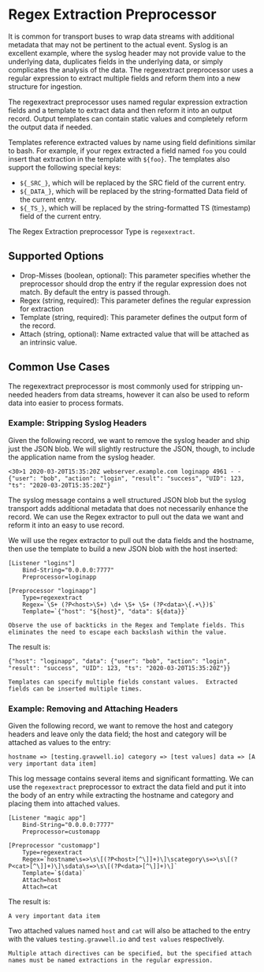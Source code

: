 # Regex Extraction Preprocessor

It is common for transport buses to wrap data streams with additional metadata that may not be pertinent to the actual event.  Syslog is an excellent example, where the syslog header may not provide value to the underlying data, duplicates fields in the underlying data, or simply complicates the analysis of the data.  The regexextract preprocessor uses a regular expression to extract multiple fields and reform them into a new structure for ingestion.

The regexextract preprocessor uses named regular expression extraction fields and a template to extract data and then reform it into an output record.  Output templates can contain static values and completely reform the output data if needed.

Templates reference extracted values by name using field definitions similar to bash.  For example, if your regex extracted a field named `foo` you could insert that extraction in the template with `${foo}`. The templates also support the following special keys:

* `${_SRC_}`, which will be replaced by the SRC field of the current entry.
* `${_DATA_}`, which will be replaced by the string-formatted Data field of the current entry.
* `${_TS_}`, which will be replaced by the string-formatted TS (timestamp) field of the current entry.

The Regex Extraction preprocessor Type is `regexextract`.

## Supported Options

* Drop-Misses (boolean, optional): This parameter specifies whether the preprocessor should drop the entry if the regular expression does not match. By default the entry is passed through.
* Regex (string, required): This parameter defines the regular expression for extraction
* Template (string, required): This parameter defines the output form of the record.
* Attach (string, optional): Name extracted value that will be attached as an intrinsic value.

## Common Use Cases

The regexextract preprocessor is most commonly used for stripping un-needed headers from data streams, however it can also be used to reform data into easier to process formats.

### Example: Stripping Syslog Headers

Given the following record, we want to remove the syslog header and ship just the JSON blob. We will slightly restructure the JSON, though, to include the application name from the syslog header.

```
<30>1 2020-03-20T15:35:20Z webserver.example.com loginapp 4961 - - {"user": "bob", "action": "login", "result": "success", "UID": 123, "ts": "2020-03-20T15:35:20Z"}
```

The syslog message contains a well structured JSON blob but the syslog transport adds additional metadata that does not necessarily enhance the record.  We can use the Regex extractor to pull out the data we want and reform it into an easy to use record.

We will use the regex extractor to pull out the data fields and the hostname, then use the template to build a new JSON blob with the host inserted:


```
[Listener "logins"]
	Bind-String="0.0.0.0:7777"
	Preprocessor=loginapp

[Preprocessor "loginapp"]
	Type=regexextract
	Regex=`\S+ (?P<host>\S+) \d+ \S+ \S+ (?P<data>\{.+\})$`
	Template=`{"host": "${host}", "data": ${data}}`
```

```{note}
Observe the use of backticks in the Regex and Template fields. This eliminates the need to escape each backslash within the value.
```

The result is:

```
{"host": "loginapp", "data": {"user": "bob", "action": "login", "result": "success", "UID": 123, "ts": "2020-03-20T15:35:20Z"}}
```

```{note}
Templates can specify multiple fields constant values.  Extracted fields can be inserted multiple times.
```
### Example: Removing and Attaching Headers

Given the following record, we want to remove the host and category headers and leave only the data field; the host and category will be attached as values to the entry:

```
hostname => [testing.gravwell.io] category => [test values] data => [A very important data item]
```

This log message contains several items and significant formatting. We can use the `regexextract` preprocessor to extract the data field and put it into the body of an entry while extracting the hostname and category and placing them into attached values.

```
[Listener "magic app"]
	Bind-String="0.0.0.0:7777"
	Preprocessor=customapp

[Preprocessor "customapp"]
	Type=regexextract
	Regex=`hostname\s=>\s\[(?P<host>[^\]]+)\]\scategory\s=>\s\[(?P<cat>[^\]]+)\]\sdata\s=>\s\[(?P<data>[^\]]+)\]`
	Template=`$(data)`
	Attach=host
	Attach=cat
```

The result is:

```
A very important data item
```

Two attached values named `host` and `cat` will also be attached to the entry with the values `testing.gravwell.io` and `test values` respectively.

```{note}
Multiple attach directives can be specified, but the specified attach names must be named extractions in the regular expression.
```
